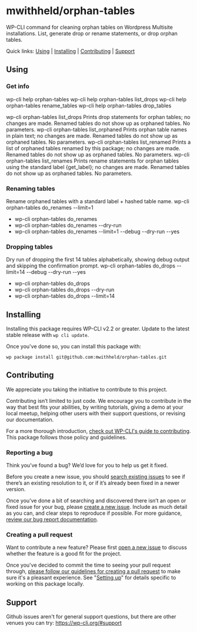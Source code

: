 mwithheld/orphan-tables
==================

WP-CLI command for cleaning orphan tables on Wordpress Multisite installations. List, generate drop or rename statements, or drop orphan tables.

Quick links: [Using](#using) | [Installing](#installing) | [Contributing](#contributing) | [Support](#support)

## Using

### Get info
wp-cli help orphan-tables
wp-cli help orphan-tables list_drops
wp-cli help orphan-tables rename_tables
wp-cli help orphan-tables drop_tables

wp-cli orphan-tables list_drops         Prints drop statements for orphan tables; no changes are made. Renamed tables do not show up as orphaned tables. No parameters.
wp-cli orphan-tables list_orphaned      Prints orphan table names in plain text; no changes are made. Renamed tables do not show up as orphaned tables. No parameters.
wp-cli orphan-tables list_renamed       Prints a list of orphaned tables renamed by this package; no changes are made. Renamed tables do not show up as orphaned tables. No parameters.
wp-cli orphan-tables list_renames       Prints rename statements for orphan tables using the standard label {get_label}; no changes are made. Renamed tables do not show up as orphaned tables. No parameters.


### Renaming tables
Rename orphaned tables with a standard label + hashed table name. 
wp-cli orphan-tables do_renames --limit=1

* wp-cli orphan-tables do_renames
* wp-cli orphan-tables do_renames --dry-run
* wp-cli orphan-tables do_renames --limit=1 --debug --dry-run --yes

### Dropping tables
Dry run of dropping the first 14 tables alphabetically, showing debug output and skipping the confirmation prompt.
wp-cli orphan-tables do_drops --limit=14 --debug --dry-run --yes

* wp-cli orphan-tables do_drops
* wp-cli orphan-tables do_drops --dry-run
* wp-cli orphan-tables do_drops --limit=14


## Installing

Installing this package requires WP-CLI v2.2 or greater. Update to the latest stable release with `wp cli update`.

Once you've done so, you can install this package with:

    wp package install git@github.com:mwithheld/orphan-tables.git

## Contributing

We appreciate you taking the initiative to contribute to this project.

Contributing isn’t limited to just code. We encourage you to contribute in the way that best fits your abilities, by writing tutorials, giving a demo at your local meetup, helping other users with their support questions, or revising our documentation.

For a more thorough introduction, [check out WP-CLI's guide to contributing](https://make.wordpress.org/cli/handbook/contributing/). This package follows those policy and guidelines.

### Reporting a bug

Think you’ve found a bug? We’d love for you to help us get it fixed.

Before you create a new issue, you should [search existing issues](https://github.com/mwithheld/orphan-tables/issues?q=label%3Abug%20) to see if there’s an existing resolution to it, or if it’s already been fixed in a newer version.

Once you’ve done a bit of searching and discovered there isn’t an open or fixed issue for your bug, please [create a new issue](https://github.com/mwithheld/orphan-tables/issues/new). Include as much detail as you can, and clear steps to reproduce if possible. For more guidance, [review our bug report documentation](https://make.wordpress.org/cli/handbook/bug-reports/).

### Creating a pull request

Want to contribute a new feature? Please first [open a new issue](https://github.com/mwithheld/orphan-tables/issues/new) to discuss whether the feature is a good fit for the project.

Once you've decided to commit the time to seeing your pull request through, [please follow our guidelines for creating a pull request](https://make.wordpress.org/cli/handbook/pull-requests/) to make sure it's a pleasant experience. See "[Setting up](https://make.wordpress.org/cli/handbook/pull-requests/#setting-up)" for details specific to working on this package locally.

## Support

Github issues aren't for general support questions, but there are other venues you can try: https://wp-cli.org/#support
